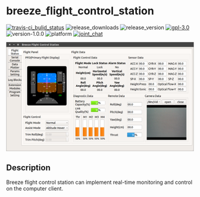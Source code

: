 # breeze_flight_control_station

[![travis-ci_bulid_status](https://travis-ci.org/microdynamics-quadcopter/breeze_flight_control_station.svg?branch=master)](https://travis-ci.org/microdynamics-quadcopter/breeze_flight_control_station)
![release_downloads](https://img.shields.io/github/downloads/microdynamics-quadcopter/breeze_flight_control_station/total.svg)
![release_version](https://img.shields.io/github/release/microdynamics-quadcopter/breeze_flight_control_station.svg)
 [![gpl-3.0](https://img.shields.io/badge/license-GPL--3.0-blue.svg)](./LICENSE) ![version-1.0.0](https://img.shields.io/badge/version-1.0.0-FF69B4.svg) ![platform](https://img.shields.io/badge/platform-linux--64%20%7C%20win--64-orange.svg) [![joint_chat](https://img.shields.io/badge/gitter-join%20chat-yellow.svg)](https://gitter.im/microdynamics-quadcopter/developer)

![breeze_flight_control_station](.images/breeze_flight_control_station.png)

## Description

Breeze flight control station can implement real-time monitoring and control on the computer client.
